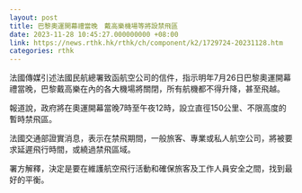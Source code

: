 ```yaml
---
layout: post
title: 巴黎奧運開幕禮當晚　戴高樂機場等將設禁飛區
date: 2023-11-28 10:45:27.000000000 +08:00
link: https://news.rthk.hk/rthk/ch/component/k2/1729724-20231128.htm
categories: rthk
---
```


法國傳媒引述法國民航總署致函航空公司的信件，指示明年7月26日巴黎奧運開幕禮當晚，巴黎戴高樂在內的各大機場將關閉，所有航機都不得升降，甚至飛越。

報道說，政府將在奧運開幕當晚7時至午夜12時，設立直徑150公里、不限高度的暫時禁飛區。

法國交通部證實消息，表示在禁飛期間，一般旅客、專業或私人航空公司，將被要求延遲飛行時間，或繞過禁飛區域。

署方解釋，決定是要在維護航空飛行活動和確保旅客及工作人員安全之間，找到最好的平衡。

